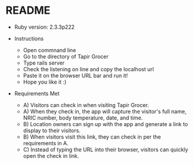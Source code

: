 # README
* Ruby version: 2.3.3p222

* Instructions
  - Open commnand line
  - Go to the directory of Tapir Grocer
  - Type rails server
  - Check the listening on line and copy the localhost url
  - Paste it on the browser URL bar and run it!
  - Hope you like it :)
* Requirements Met
  -	A) Visitors can check in when visiting Tapir Grocer.
  -	A) When they check in, the app will capture the visitor's full name, NRIC number, body temperature, date, and time.
  -	B) Location owners can sign up with the app and generate a link to display to their visitors.
  -	B) When visitors visit this link, they can check in per the requirements in A.
  -	C) Instead of typing the URL into their browser, visitors can quickly open the check in link.
